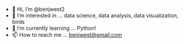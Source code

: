 - 👋 Hi, I’m @benjwest2
- 👀 I’m interested in ... data science, data analysis, data visualization, birds
- 🌱 I’m currently learning ... Python!
- 📫 How to reach me ... benjwest@gmail.com

<!---
benjwest2/benjwest2 is a ✨ special ✨ repository because its `README.md` (this file) appears on your GitHub profile.
You can click the Preview link to take a look at your changes.
--->
